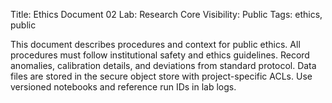 Title: Ethics Document 02
Lab: Research Core
Visibility: Public
Tags: ethics, public

This document describes procedures and context for public ethics.
All procedures must follow institutional safety and ethics guidelines.
Record anomalies, calibration details, and deviations from standard protocol.
Data files are stored in the secure object store with project-specific ACLs.
Use versioned notebooks and reference run IDs in lab logs.
